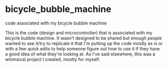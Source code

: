 # bicycle_bubble_machine
code associated with my bicycle bubble machine

This is the code (design and microcontroller) that is associated with my bicycle bubble machine.  It wasn't designed to be shared but enough people wanted to see it/try to replicate it that I'm putting up the code mostly as is or with a few quick edits to help someone figure out how to use it if they have a good idea of what they're looking at.  As I've said elsewhere, this was a whimsical project I created, mostly for myself.
